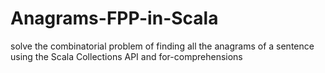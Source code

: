 # Anagrams-FPP-in-Scala
solve the combinatorial problem of finding all the anagrams of a sentence using the Scala Collections API and for-comprehensions
